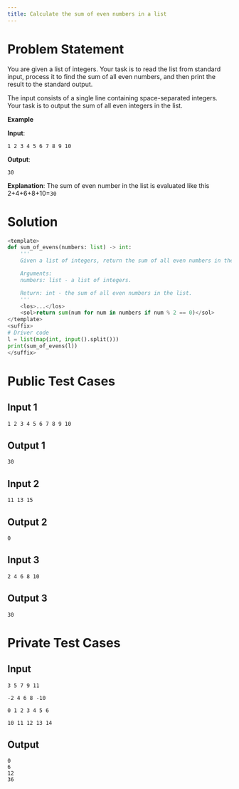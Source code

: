 ```yaml
---
title: Calculate the sum of even numbers in a list
---
```


# Problem Statement

You are given a list of integers. Your task is to read the list from standard input, process it to find the sum of all even numbers, and then print the result to the standard output.

The input consists of a single line containing space-separated integers. Your task is to output the sum of all even integers in the list.

**Example**

**Input**:
```
1 2 3 4 5 6 7 8 9 10
```
**Output**:
```
30
```
**Explanation**:
The sum of even number in the list is evaluated like this 2+4+6+8+10=`30`

# Solution
```py test.py -r 'python test.py'
<template>
def sum_of_evens(numbers: list) -> int:
    '''
    Given a list of integers, return the sum of all even numbers in the list.

    Arguments:
    numbers: list - a list of integers.

    Return: int - the sum of all even numbers in the list.
    '''
    <los>...</los>
    <sol>return sum(num for num in numbers if num % 2 == 0)</sol>
</template>
<suffix>
# Driver code
l = list(map(int, input().split()))
print(sum_of_evens(l))
</suffix>
```

# Public Test Cases

## Input 1
```
1 2 3 4 5 6 7 8 9 10
```

## Output 1
```
30
```

## Input 2
```
11 13 15
```

## Output 2
```
0
```

## Input 3
```
2 4 6 8 10
```

## Output 3
```
30
```


# Private Test Cases

## Input
```
3 5 7 9 11

-2 4 6 8 -10

0 1 2 3 4 5 6

10 11 12 13 14
```
## Output
```
0
6
12
36
```
